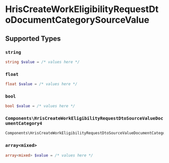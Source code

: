 # HrisCreateWorkEligibilityRequestDtoDocumentCategorySourceValue


## Supported Types

### `string`

```php
string $value = /* values here */
```

### `float`

```php
float $value = /* values here */
```

### `bool`

```php
bool $value = /* values here */
```

### `Components\HrisCreateWorkEligibilityRequestDtoSourceValueDocumentCategory4`

```php
Components\HrisCreateWorkEligibilityRequestDtoSourceValueDocumentCategory4 $value = /* values here */
```

### `array<mixed>`

```php
array<mixed> $value = /* values here */
```

